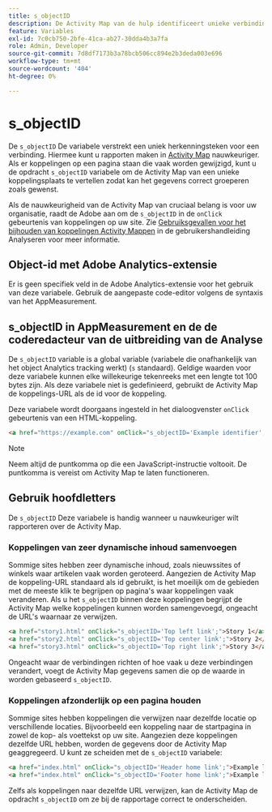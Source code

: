 ```yaml
---
title: s_objectID
description: De Activity Map van de hulp identificeert unieke verbindingen op uw plaats.
feature: Variables
exl-id: 7c0cb750-2bfe-41ca-ab27-30dda4b3a7fa
role: Admin, Developer
source-git-commit: 7d8df7173b3a78bcb506cc894e2b3deda003e696
workflow-type: tm+mt
source-wordcount: '404'
ht-degree: 0%

---
```


# s_objectID

De `s_objectID` De variabele verstrekt een uniek herkenningsteken voor een verbinding. Hiermee kunt u rapporten maken in [Activity Map](/help/analyze/activity-map/activity-map.md) nauwkeuriger. Als er koppelingen op een pagina staan die vaak worden gewijzigd, kunt u de opdracht `s_objectID` variabele om de Activity Map van een unieke koppelingsplaats te vertellen zodat kan het gegevens correct groeperen zoals gewenst.

Als de nauwkeurigheid van de Activity Map van cruciaal belang is voor uw organisatie, raadt de Adobe aan om de `s_objectID` in de `onClick` gebeurtenis van koppelingen op uw site. Zie [Gebruiksgevallen voor het bijhouden van koppelingen Activity Mappen](/help/analyze/activity-map/activitymap-link-tracking/activitymap-link-tracking-use-case.md) in de gebruikershandleiding Analyseren voor meer informatie.

## Object-id met Adobe Analytics-extensie

Er is geen specifiek veld in de Adobe Analytics-extensie voor het gebruik van deze variabele. Gebruik de aangepaste code-editor volgens de syntaxis van het AppMeasurement.

## s_objectID in AppMeasurement en de de coderedacteur van de uitbreiding van de Analyse

De `s_objectID` variable is a global variable (variabele die onafhankelijk van het object Analytics tracking werkt) (`s` standaard). Geldige waarden voor deze variabele kunnen elke willekeurige tekenreeks met een lengte tot 100 bytes zijn. Als deze variabele niet is gedefinieerd, gebruikt de Activity Map de koppelings-URL als de id voor de koppeling.

Deze variabele wordt doorgaans ingesteld in het dialoogvenster `onClick` gebeurtenis van een HTML-koppeling.

```HTML
<a href="https://example.com" onClick="s_objectID='Example identifier';">Example link</a>
```

>[!NOTE]
>
>Neem altijd de puntkomma op die een JavaScript-instructie voltooit. De puntkomma is vereist om Activity Map te laten functioneren.

## Gebruik hoofdletters

De `s_objectID` Deze variabele is handig wanneer u nauwkeuriger wilt rapporteren over de Activity Map.

### Koppelingen van zeer dynamische inhoud samenvoegen

Sommige sites hebben zeer dynamische inhoud, zoals nieuwssites of winkels waar artikelen vaak worden geroteerd. Aangezien de Activity Map de koppeling-URL standaard als id gebruikt, is het moeilijk om de gebieden met de meeste klik te begrijpen op pagina&#39;s waar koppelingen vaak veranderen. Als u het `s_objectID` binnen deze koppelingen begrijpt de Activity Map welke koppelingen kunnen worden samengevoegd, ongeacht de URL&#39;s waarnaar ze verwijzen.

```HTML
<a href="story1.html" onClick="s_objectID='Top left link';">Story 1</a>
<a href="story2.html" onClick="s_objectID='Top center link';">Story 2</a>
<a href="story3.html" onClick="s_objectID='Top right link';">Story 3</a>
```

Ongeacht waar de verbindingen richten of hoe vaak u deze verbindingen verandert, voegt de Activity Map gegevens samen die op de waarde in worden gebaseerd `s_objectID`.

### Koppelingen afzonderlijk op een pagina houden

Sommige sites hebben koppelingen die verwijzen naar dezelfde locatie op verschillende locaties. Bijvoorbeeld een koppeling naar de startpagina in zowel de kop- als voettekst op uw site. Aangezien deze koppelingen dezelfde URL hebben, worden de gegevens door de Activity Map geaggregeerd. U kunt ze scheiden met de `s_objectID` variabele:

```HTML
<a href="index.html" onClick="s_objectID='Header home link';">Example link in Header</a>
<a href="index.html" onClick="s_objectID='Footer home link';">Example link in Footer</a>
```

Zelfs als koppelingen naar dezelfde URL verwijzen, kan de Activity Map de opdracht `s_objectID` om ze bij de rapportage correct te onderscheiden.
